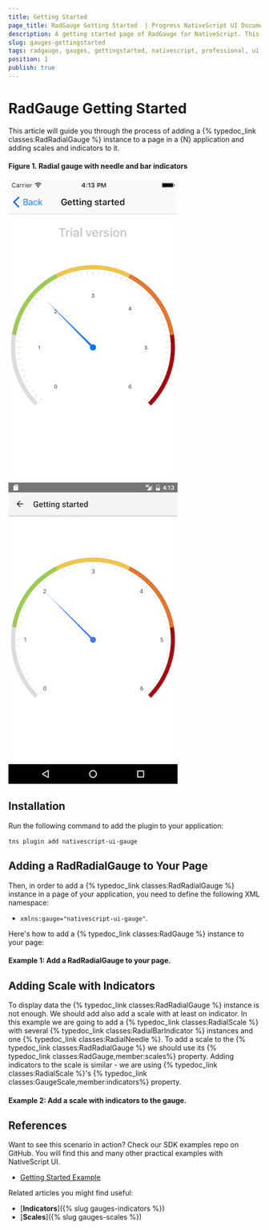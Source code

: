 ```yaml
---
title: Getting Started
page_title: RadGauge Getting Started  | Progress NativeScript UI Documentation
description: A getting started page of RadGauge for NativeScript. This article explains the steps to create RadRadialGauge from scratch.
slug: gauges-gettingstarted
tags: radgauge, gauges, gettingstarted, nativescript, professional, ui
position: 1
publish: true
---
```


# RadGauge Getting Started

This article will guide you through the process of adding a {% typedoc_link classes:RadRadialGauge %} instance to a page in a {N} application and adding scales and indicators to it.

#### Figure 1. Radial gauge with needle and bar indicators
![NativeScriptUI-Getting-Started-iOS](../../img/ns_ui/gauges-gettingstarted-ios.png "RadRadialGauge in iOS") ![NativeScriptUI-Getting-Started-Android](../../img/ns_ui/gauges-gettingstarted-android.png "RadRadialGauge in Android") 

## Installation
Run the following command to add the plugin to your application:

```
tns plugin add nativescript-ui-gauge
```

## Adding a RadRadialGauge to Your Page

Then, in order to add a {% typedoc_link classes:RadRadialGauge %} instance in a page of your application, you need to define the following XML namespace:

- `xmlns:gauge="nativescript-ui-gauge"`.

Here's how to add a {% typedoc_link classes:RadGauge %} instance to your page:

#### Example 1: Add a RadRadialGauge to your page.
<snippet id='gauges-getting-started-add' />

## Adding Scale with Indicators

To display data the {% typedoc_link classes:RadRadialGauge %} instance is not enough. We should add also add a scale with at least on indicator. In this example we are going to add a {% typedoc_link classes:RadialScale %} with several {% typedoc_link classes:RadialBarIndicator %} instances and one {% typedoc_link classes:RadialNeedle %}. To add a scale to the {% typedoc_link classes:RadRadialGauge %} we should use its {% typedoc_link classes:RadGauge,member:scales%} property. Adding indicators to the scale is similar - we are using {% typedoc_link classes:RadialScale %}'s {% typedoc_link classes:GaugeScale,member:indicators%} property.

#### Example 2: Add a scale with indicators to the gauge.
<snippet id='gauges-getting-started-add-scale-indicators' />

## References
Want to see this scenario in action?
Check our SDK examples repo on GitHub. You will find this and many other practical examples with NativeScript UI.

* [Getting Started Example](https://github.com/telerik/nativescript-ui-samples/tree/master/gauge/app/examples/getting-started)

Related articles you might find useful:

* [**Indicators**]({% slug gauges-indicators %})
* [**Scales**]({% slug gauges-scales %})
